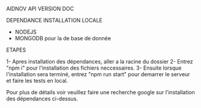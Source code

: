 AIDNOV API VERSION DOC

DEPENDANCE INSTALLATION LOCALE
- NODEJS
- MONGODB pour la de base de donnée

ETAPES

1- Apres installation des dépendances, aller a la racine du dossier
2- Entrez "npm i" pour l'installation des fichiers neccessaires.
3- Ensuite lorsque l'installation sera terminé, entrez "npm run start" pour demarrer le serveur et faire les tests en local.

Pour plus de détails voir veuillez faire une recherche google sur l'installation des dépendances ci-dessus.
